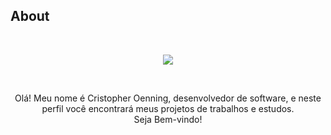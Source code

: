 ## About

&nbsp;
<div align="center">
	 <img src="https://readme-typing-svg.herokuapp.com?font=Roboto&size=40&duration=4000&color=00cbf3&center=true&vCenter=true&multiline=true&width=300&height=65&lines=Hello+World+%F0%9F%91%8B">
</div>



&nbsp;
<div align="center">
Olá! Meu nome é Cristopher Oenning, desenvolvedor de software, e neste perfil você encontrará meus projetos de trabalhos e estudos.
</div>
<div align="center">
Seja Bem-vindo!
</div>

&nbsp;


